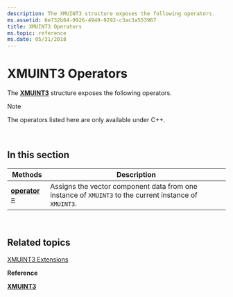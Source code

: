 ```yaml
---
description: The XMUINT3 structure exposes the following operators.
ms.assetid: 6e732b64-9926-4949-9292-c3ac3a553967
title: XMUINT3 Operators
ms.topic: reference
ms.date: 05/31/2018
---
```


# XMUINT3 Operators

The [**XMUINT3**](/windows/win32/api/directxmath/ns-directxmath-xmuint3) structure exposes the following operators.

> [!Note]  
> The operators listed here are only available under C++.

 

## In this section



| Methods                                              | Description                                                                                                        |
|------------------------------------------------------|--------------------------------------------------------------------------------------------------------------------|
| [**operator =**](/windows/win32/api/directxmath/nf-directxmath-xmuint3-operator-assign)<br/> | Assigns the vector component data from one instance of `XMUINT3` to the current instance of `XMUINT3`. <br/> |



 

## Related topics

<dl> <dt>

[XMUINT3 Extensions](ovw-xmuint3-extensions.md)
</dt> <dt>

**Reference**
</dt> <dt>

[**XMUINT3**](/windows/win32/api/directxmath/ns-directxmath-xmuint3)
</dt> </dl>

 

 
